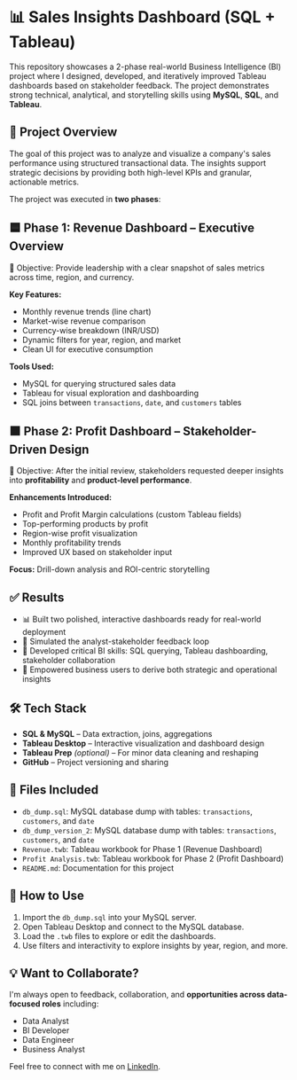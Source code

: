 # 📊 Sales Insights Dashboard (SQL + Tableau)

This repository showcases a 2-phase real-world Business Intelligence (BI) project where I designed, developed, and iteratively improved Tableau dashboards based on stakeholder feedback. The project demonstrates strong technical, analytical, and storytelling skills using **MySQL**, **SQL**, and **Tableau**.



## 🚀 Project Overview

The goal of this project was to analyze and visualize a company's sales performance using structured transactional data. The insights support strategic decisions by providing both high-level KPIs and granular, actionable metrics.

The project was executed in **two phases**:



## 🟦 Phase 1: Revenue Dashboard – Executive Overview

📌 Objective: Provide leadership with a clear snapshot of sales metrics across time, region, and currency.

**Key Features:**

* Monthly revenue trends (line chart)
* Market-wise revenue comparison
* Currency-wise breakdown (INR/USD)
* Dynamic filters for year, region, and market
* Clean UI for executive consumption

**Tools Used:**

* MySQL for querying structured sales data
* Tableau for visual exploration and dashboarding
* SQL joins between `transactions`, `date`, and `customers` tables



## 🟧 Phase 2: Profit Dashboard – Stakeholder-Driven Design

📌 Objective: After the initial review, stakeholders requested deeper insights into **profitability** and **product-level performance**.

**Enhancements Introduced:**

* Profit and Profit Margin calculations (custom Tableau fields)
* Top-performing products by profit
* Region-wise profit visualization
* Monthly profitability trends
* Improved UX based on stakeholder input

**Focus:** Drill-down analysis and ROI-centric storytelling



## ✅ Results

* 📊 Built two polished, interactive dashboards ready for real-world deployment
* 🔄 Simulated the analyst-stakeholder feedback loop
* 🧠 Developed critical BI skills: SQL querying, Tableau dashboarding, stakeholder collaboration
* 🎯 Empowered business users to derive both strategic and operational insights



## 🛠️ Tech Stack

* **SQL & MySQL** – Data extraction, joins, aggregations
* **Tableau Desktop** – Interactive visualization and dashboard design
* **Tableau Prep** *(optional)* – For minor data cleaning and reshaping
* **GitHub** – Project versioning and sharing



## 📁 Files Included

* `db_dump.sql`: MySQL database dump with tables: `transactions`, `customers`, and `date`
* `db_dump_version_2`: MySQL database dump with tables: `transactions`, `customers`, and `date`
* `Revenue.twb`: Tableau workbook for Phase 1 (Revenue Dashboard)
* `Profit Analysis.twb`: Tableau workbook for Phase 2 (Profit Dashboard)
* `README.md`: Documentation for this project



## 🔗 How to Use

1. Import the `db_dump.sql` into your MySQL server.
2. Open Tableau Desktop and connect to the MySQL database.
3. Load the `.twb` files to explore or edit the dashboards.
4. Use filters and interactivity to explore insights by year, region, and more.
   


## 💡 Want to Collaborate?

I'm always open to feedback, collaboration, and **opportunities across data-focused roles** including:

* Data Analyst
* BI Developer
* Data Engineer
* Business Analyst

Feel free to connect with me on [LinkedIn]((https://www.linkedin.com/in/vraj-patel-68310b188/)).


